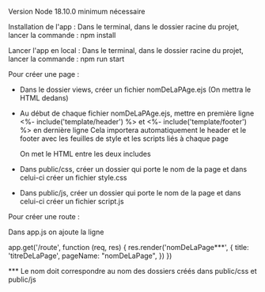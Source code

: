 Version Node 18.10.0 minimum nécessaire

Installation de l'app :
Dans le terminal, dans le dossier racine du projet, lancer la commande : npm install

Lancer l'app en local :
Dans le terminal, dans le dossier racine du projet, lancer la commande : npm run start


Pour créer une page :

- Dans le dossier views, créer un fichier nomDeLaPAge.ejs (On mettra le HTML dedans)

- Au début de chaque fichier nomDeLaPAge.ejs, mettre en première ligne <%- include('template/header') %>
  et <%- include('template/footer') %> en dernière ligne
  Cela importera automatiquement le header et le footer avec les feuilles de style et les scripts liés à chaque page

  On met le HTML entre les deux includes

- Dans public/css, créer un dossier qui porte le nom de la page et dans celui-ci créer un fichier style.css

- Dans public/js, créer un dossier qui porte le nom de la page et dans celui-ci créer un fichier script.js


Pour créer une route :

Dans app.js on ajoute la ligne

app.get('/route', function (req, res) {
    res.render('nomDeLaPage***', {
        title: 'titreDeLaPage',
        pageName: "nomDeLaPage",
    })
})

*** Le nom doit correspondre au nom des dossiers créés dans public/css et public/js


